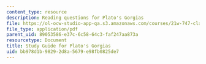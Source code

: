 ```yaml
---
content_type: resource
description: Reading questions for Plato's Gorgias
file: https://ol-ocw-studio-app-qa.s3.amazonaws.com/courses/21w-747-classical-rhetoric-and-modern-political-discourse-fall-2009/bb978d1b98292d8a5679e98fb0825de7_MIT21W_747_01F09_study02.pdf
file_type: application/pdf
parent_uid: 89053586-e37c-6c58-64c3-faf247aa873a
resourcetype: Document
title: Study Guide for Plato's Gorgias
uid: bb978d1b-9829-2d8a-5679-e98fb0825de7
---
```

